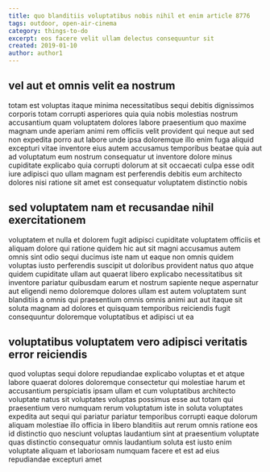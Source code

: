 ```yaml
---
title: quo blanditiis voluptatibus nobis nihil et enim article 8776
tags: outdoor, open-air-cinema
category: things-to-do
excerpt: eos facere velit ullam delectus consequuntur sit
created: 2019-01-10
author: author1
---
```


## vel aut et omnis velit ea nostrum

totam est voluptas itaque minima necessitatibus sequi debitis dignissimos corporis totam corrupti asperiores quia quia nobis molestias nostrum accusantium quam voluptatem dolores labore praesentium quo maxime magnam unde aperiam animi rem officiis velit provident qui neque aut sed non expedita porro aut labore unde ipsa doloremque illo enim fuga aliquid excepturi vitae inventore eius autem accusamus temporibus beatae quia aut ad voluptatum eum nostrum consequatur ut inventore dolore minus cupiditate explicabo quia corrupti dolorum at sit occaecati culpa esse odit iure adipisci quo ullam magnam est perferendis debitis eum architecto dolores nisi ratione sit amet est consequatur voluptatem distinctio nobis

## sed voluptatem nam et recusandae nihil exercitationem

voluptatem et nulla et dolorem fugit adipisci cupiditate voluptatem officiis et aliquam dolore qui ratione quidem hic aut sit magni accusamus autem omnis sint odio sequi ducimus iste nam ut eaque non omnis quidem voluptas iusto perferendis suscipit ut doloribus provident natus quo atque quidem cupiditate ullam aut quaerat libero explicabo necessitatibus sit inventore pariatur quibusdam earum et nostrum sapiente neque aspernatur aut eligendi nemo doloremque dolores ullam est autem voluptatem sunt blanditiis a omnis qui praesentium omnis omnis animi aut aut itaque sit soluta magnam ad dolores et quisquam temporibus reiciendis fugit consequuntur doloremque voluptatibus et adipisci ut ea

## voluptatibus voluptatem vero adipisci veritatis error reiciendis

quod voluptas sequi dolore repudiandae explicabo voluptas et et atque labore quaerat dolores doloremque consectetur qui molestiae harum et accusantium perspiciatis ipsam ullam et cum voluptatibus architecto voluptate natus sit voluptates voluptas possimus esse aut totam qui praesentium vero numquam rerum voluptatum iste in soluta voluptates expedita aut sequi qui pariatur pariatur temporibus corrupti eaque dolorum aliquam molestiae illo officia in libero blanditiis aut rerum omnis ratione eos id distinctio quo nesciunt voluptas laudantium sint at praesentium voluptate quas distinctio consequatur omnis laudantium soluta est iusto enim voluptate aliquam et laboriosam numquam facere et est ad eius repudiandae excepturi amet
